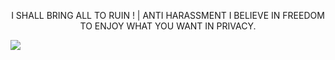 <p align="center">
I SHALL BRING ALL TO RUIN ! | ANTI HARASSMENT I BELIEVE IN FREEDOM TO ENJOY WHAT YOU WANT IN PRIVACY. 
</p>

![](https://64.media.tumblr.com/4bc01d5a43c0fd56438621a4cd97ba8f/ac4fb2c067a49f52-ae/s2048x3072/d289fd44945b3f0ff1b54c8c664ca2adfe303448.gifv)
